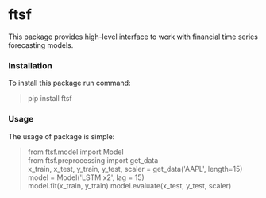 # ftsf
This package provides high-level interface to work with financial time series forecasting models.
### Installation
To install this package run command:
> pip install ftsf
### Usage
The usage of package is simple:
> from ftsf.model import Model  
> from ftsf.preprocessing import get_data  
> x_train, x_test, y_train, y_test, scaler = get_data('AAPL', length=15)  
> model = Model('LSTM x2', lag = 15)  
> model.fit(x_train, y_train)
> model.evaluate(x_test, y_test, scaler)  
